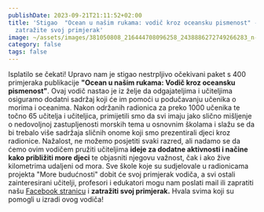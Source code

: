 ```yaml
---
publishDate: 2023-09-21T21:11:52+02:00
title: 'Stigao  "Ocean u našim rukama: vodič kroz oceansku pismenost" -
  zatražite svoj primjerak'
image: ~/assets/images/381050808_216444708096258_2438886272749266283_n-1-.jpg
category: false
tags: false
---
```

Isplatilo se čekati! Upravo nam je stigao nestrpljivo očekivani paket s 400 primjeraka publikacije **"Ocean u našim rukama: Vodič kroz oceansku pismenost"**. Ovaj vodič nastao je iz želje da odgajateljima i učiteljima osiguramo dodatni sadržaj koji će im pomoći u podučavanju učenika o morima i oceanima. Nakon održanih radionica za preko 1000 učenika te točno 65 učitelja i učiteljica, primijetili smo da svi imaju jako slično mišljenje o nedovoljnoj zastupljenosti morskih tema u osnovnim školama i slažu se da bi trebalo više sadržaja sličnih onome koji smo prezentirali djeci kroz radionice.
Nažalost, ne možemo posjetiti svaki razred, ali nadamo se da ćemo ovim vodičem pružiti učiteljima **ideje za dodatne aktivnosti i načine kako približiti more djeci** te objasniti njegovu važnost, čak i ako žive kilometrima udaljeni od mora.
Sve škole koje su sudjelovale u radionicama projekta "More budućnosti" dobit će svoj primjerak vodiča, a svi ostali zainteresirani učitelji, profesori i edukatori mogu nam poslati mail ili zapratiti našu [Facebook stranicu](https://www.facebook.com/morebuducnosti) i **zatražiti svoj primjerak.** 
Hvala svima koji su pomogli u izradi ovog vodiča!